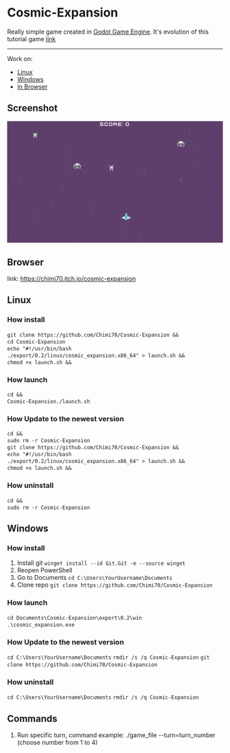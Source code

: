 # Cosmic-Expansion
Really simple game created in [Godot Game Engine](https://godotengine.org/). It's evolution of this tutorial game [link](https://www.youtube.com/watch?v=QoNukqpolS8) 

---
Work on: 
- [Linux](https://github.com/Chimi70/Cosmic-Expansion?tab=readme-ov-file#linux)
- [Windows](https://github.com/Chimi70/Cosmic-Expansion?tab=readme-ov-file#windows)
- [In Browser](https://github.com/Chimi70/Cosmic-Expansion?tab=readme-ov-file#browser)

## Screenshot
![](Screenshot.png)

## Browser
link: https://chimi70.itch.io/cosmic-expansion

## Linux
### How install 
```
git clone https://github.com/Chimi70/Cosmic-Expansion &&
cd Cosmic-Expansion
echo "#!/usr/bin/bash
./export/0.2/linux/cosmic_expansion.x86_64" > launch.sh &&
chmod +x launch.sh &&
```
### How launch
```
cd &&
Cosmic-Expansion./launch.sh
```
### How Update to the newest version
```
cd &&
sudo rm -r Cosmic-Expansion
git clone https://github.com/Chimi70/Cosmic-Expansion &&
echo "#!/usr/bin/bash
./export/0.2/linux/cosmic_expansion.x86_64" > launch.sh &&
chmod +x launch.sh &&
```
### How uninstall
```
cd &&
sudo rm -r Cosmic-Expansion
```
## Windows
### How install 
1. Install git
```winget install --id Git.Git -e --source winget```
2. Reopen PowerShell
3. Go to Documents
```cd C:\Users\YourUsername\Documents```
4. Clone repo
```git clone https://github.com/Chimi70/Cosmic-Expansion```

### How launch
```
cd Documents\Cosmic-Expansion\export\0.2\win
.\cosmic_expansion.exe
```
### How Update to the newest version
```cd C:\Users\YourUsername\Documents```
```rmdir /s /q Cosmic-Expansion```
```git clone https://github.com/Chimi70/Cosmic-Expansion```
### How uninstall
```cd C:\Users\YourUsername\Documents```
```rmdir /s /q Cosmic-Expansion```

## Commands
1. Run specific turn, command example:
./game_file --turn=turn_number (choose number from 1 to 4)
